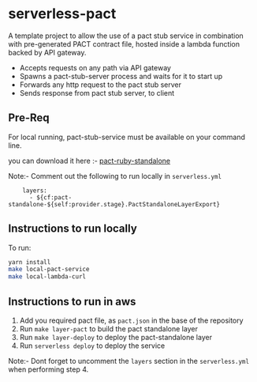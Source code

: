 # serverless-pact

A template project to allow the use of a pact stub service in combination with pre-generated PACT contract file, hosted inside a lambda function backed by API gateway.

- Accepts requests on any path via API gateway
- Spawns a pact-stub-server process and waits for it to start up
- Forwards any http request to the pact stub server
- Sends response from pact stub server, to client

## Pre-Req

For local running, pact-stub-service must be available on your command line.

you can download it here :-
[pact-ruby-standalone](https://github.com/pact-foundation/pact-ruby-standalone/releases)

Note:- Comment out the following to run locally in `serverless.yml`

```
    layers:
      - ${cf:pact-standalone-${self:provider.stage}.PactStandaloneLayerExport}
```

## Instructions to run locally

To run:

```sh
yarn install
make local-pact-service
make local-lambda-curl
```

## Instructions to run in aws

1. Add you required pact file, as `pact.json` in the base of the repository
2. Run `make layer-pact` to build the pact standalone layer
3. Run `make layer-deploy` to deploy the pact-standalone layer
4. Run `serverless deploy` to deploy the service

Note:- Dont forget to uncomment the `layers` section in the `serverless.yml` when performing step 4.
